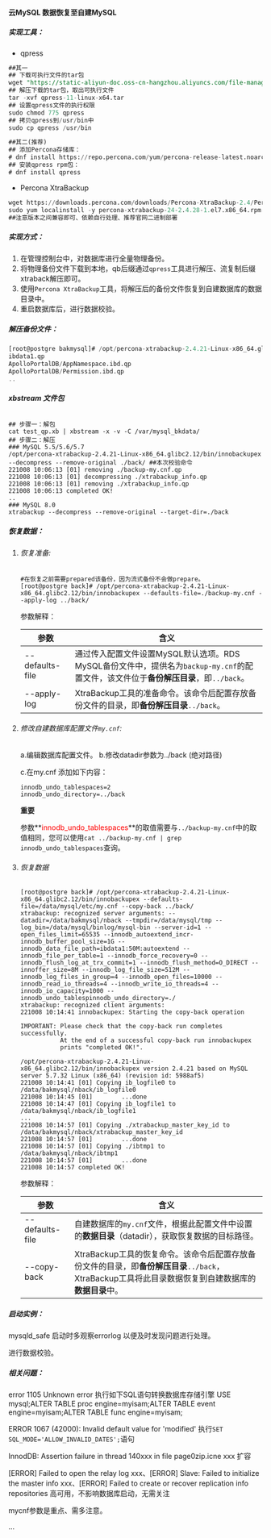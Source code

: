 #### 云MySQL 数据恢复至自建MySQL

##### 实现工具：

- qpress

```sql
##其一
## 下载可执行文件的tar包
wget "https://static-aliyun-doc.oss-cn-hangzhou.aliyuncs.com/file-manage-files/zh-CN/20230406/flxd/qpress-11-linux-x64.tar"
## 解压下载的tar包，取出可执行文件
tar -xvf qpress-11-linux-x64.tar
## 设置qpress文件的执行权限
sudo chmod 775 qpress
## 拷贝qpress到/usr/bin中
sudo cp qpress /usr/bin

##其二(推荐)
## 添加Percona存储库：
# dnf install https://repo.percona.com/yum/percona-release-latest.noarch.rpm
## 安装qpress rpm包：
# dnf install qpress
```

- Percona XtraBackup

```sql
wget https://downloads.percona.com/downloads/Percona-XtraBackup-2.4/Percona-XtraBackup-2.4.28/binary/redhat/7/x86_64/percona-xtrabackup-24-2.4.28-1.el7.x86_64.rpm
sudo yum localinstall -y percona-xtrabackup-24-2.4.28-1.el7.x86_64.rpm
##注意版本之间兼容即可、依赖自行处理、推荐官网二进制部署
```

##### 实现方式：

1. 在管理控制台中，对数据库进行全量物理备份。
2. 将物理备份文件下载到本地，qb后缀通过`qpress`工具进行解压、流复制后缀xtraback解压即可。
3. 使用`Percona XtraBackup`工具，将解压后的备份文件恢复到自建数据库的数据目录中。
4. 重启数据库后，进行数据校验。

##### 解压备份文件：

```sql
[root@postgre bakmysql]# /opt/percona-xtrabackup-2.4.21-Linux-x86_64.glibc2.12/bin/xbstream -x -v < ./e2d2b5ed-a0a6-4805-b9a7-4715785e9a54_backup_20220911031704.xbstream -C ./back/
ibdata1.qp
ApolloPortalDB/AppNamespace.ibd.qp
ApolloPortalDB/Permission.ibd.qp
..
```

###### **xbstream 文件包**

```shell
## 步骤一：解包
cat test_qp.xb | xbstream -x -v -C /var/mysql_bkdata/
## 步骤二：解压
### MySQL 5.5/5.6/5.7
/opt/percona-xtrabackup-2.4.21-Linux-x86_64.glibc2.12/bin/innobackupex --decompress --remove-original ./back/ ##本次校验命令
221008 10:06:13 [01] removing ./backup-my.cnf.qp
221008 10:06:13 [01] decompressing ./xtrabackup_info.qp
221008 10:06:13 [01] removing ./xtrabackup_info.qp
221008 10:06:13 completed OK!
..
### MySQL 8.0
xtrabackup --decompress --remove-original --target-dir=./back
```

##### 恢复数据：

1. ###### 恢复准备:

   ```shell
   #在恢复之前需要prepared该备份，因为流式备份不会做prepare。
   [root@postgre back]# /opt/percona-xtrabackup-2.4.21-Linux-x86_64.glibc2.12/bin/innobackupex --defaults-file=./backup-my.cnf --apply-log ../back/
   ```

   参数解释：

   | **参数**        | **含义**                                                     |
   | --------------- | ------------------------------------------------------------ |
   | --defaults-file | 通过传入配置文件设置MySQL默认选项。RDS MySQL备份文件中，提供名为`backup-my.cnf`的配置文件，该文件位于**备份解压目录**，即`../back`。 |
   | --apply-log     | XtraBackup工具的准备命令。该命令后配置存放备份文件的目录，即**备份解压目录**`../back`。 |

2. ###### 修改自建数据库配置文件`my.cnf`:

   a.编辑数据库配置文件。
   b.修改datadir参数为../back (绝对路径)

   c.在my.cnf 添加如下内容：

   ```shell
   innodb_undo_tablespaces=2
   innodb_undo_directory=../back
   ```

   **重要**

   参数**<font color='red'>innodb_undo_tablespaces</font>**的取值需要与`../backup-my.cnf`中的取值相同，您可以使用`cat ../backup-my.cnf | grep innodb_undo_tablespaces`查询。

3. ###### 恢复数据

   ```shell
   [root@postgre back]# /opt/percona-xtrabackup-2.4.21-Linux-x86_64.glibc2.12/bin/innobackupex --defaults-file=/data/mysql/etc/my.cnf --copy-back ../back/
   xtrabackup: recognized server arguments: --datadir=/data/bakmysql/nback --tmpdir=/data/mysql/tmp --log_bin=/data/mysql/binlog/mysql-bin --server-id=1 --open_files_limit=65535 --innodb_autoextend_incr-innodb_buffer_pool_size=1G --innodb_data_file_path=ibdata1:50M:autoextend --innodb_file_per_table=1 --innodb_force_recovery=0 --innodb_flush_log_at_trx_commit=1 --innodb_flush_method=O_DIRECT --innoffer_size=8M --innodb_log_file_size=512M --innodb_log_files_in_group=4 --innodb_open_files=10000 --innodb_read_io_threads=4 --innodb_write_io_threads=4 --innodb_io_capacity=1000 --innodb_undo_tablespinnodb_undo_directory=./
   xtrabackup: recognized client arguments:
   221008 10:14:41 innobackupex: Starting the copy-back operation
   
   IMPORTANT: Please check that the copy-back run completes successfully.
              At the end of a successful copy-back run innobackupex
              prints "completed OK!".
   
   /opt/percona-xtrabackup-2.4.21-Linux-x86_64.glibc2.12/bin/innobackupex version 2.4.21 based on MySQL server 5.7.32 Linux (x86_64) (revision id: 5988af5)
   221008 10:14:41 [01] Copying ib_logfile0 to /data/bakmysql/nback/ib_logfile0
   221008 10:14:45 [01]        ...done
   221008 10:14:47 [01] Copying ib_logfile1 to /data/bakmysql/nback/ib_logfile1
   ...
   221008 10:14:57 [01] Copying ./xtrabackup_master_key_id to /data/bakmysql/nback/xtrabackup_master_key_id
   221008 10:14:57 [01]        ...done
   221008 10:14:57 [01] Copying ./ibtmp1 to /data/bakmysql/nback/ibtmp1
   221008 10:14:57 [01]        ...done
   221008 10:14:57 completed OK!
   ```

   参数解释：

   | **参数**        | **含义**                                                     |
   | --------------- | ------------------------------------------------------------ |
   | --defaults-file | 自建数据库的`my.cnf`文件，根据此配置文件中设置的**数据目录**（datadir），获取恢复数据的目标路径。 |
   | --copy-back     | XtraBackup工具的恢复命令。该命令后配置存放备份文件的目录，即**备份解压目录**`../back`，XtraBackup工具将此目录数据恢复到自建数据库的**数据目录**中。 |

##### 启动实例：

mysqld_safe 启动时多观察errorlog 以便及时发现问题进行处理。

进行数据校验。

##### 相关问题：

error 1105 Unknown error  执行如下SQL语句转换数据库存储引擎 USE mysql;ALTER TABLE proc engine=myisam;ALTER TABLE event engine=myisam;ALTER TABLE func engine=myisam;

ERROR 1067 (42000): Invalid default value for 'modified'  执行`SET SQL_MODE='ALLOW_INVALID_DATES';`语句

InnodDB: Assertion failure in thread 140xxx in file page0zip.icne xxx  扩容

[ERROR] Failed to open the relay log xxx、[ERROR] Slave: Failed to initialize the master info xxx、[ERROR] Failed to create or recover replication info repositories  高可用，不影响数据库启动，无需关注

mycnf参数是重点、需多注意。

...
